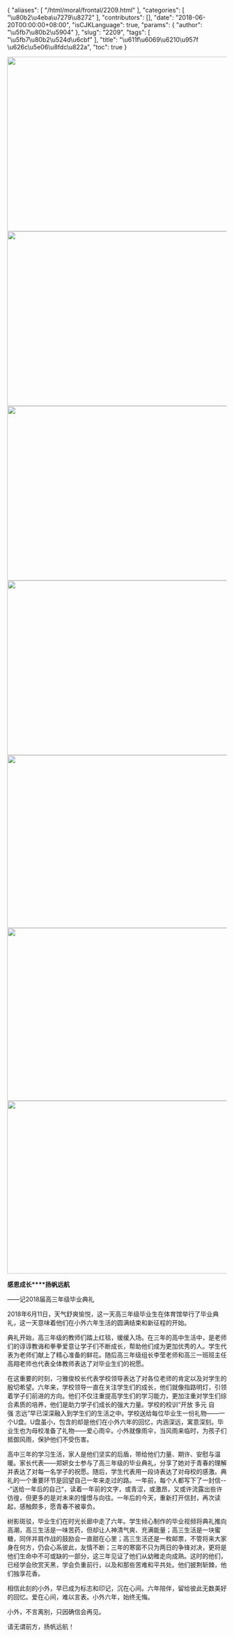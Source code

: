 {
    "aliases": [
        "/html/moral/frontal/2209.html"
    ],
    "categories": [
        "\u80b2\u4eba\u7279\u8272"
    ],
    "contributors": [],
    "date": "2018-06-20T00:00:00+08:00",
    "isCJKLanguage": true,
    "params": {
        "author": "\u5fb7\u80b2\u5904"
    },
    "slug": "2209",
    "tags": [
        "\u5fb7\u80b2\u524d\u6cbf"
    ],
    "title": "\u611f\u6069\u6210\u957f  \u626c\u5e06\u8fdc\u822a",
    "toc": true
}


<img
    src="https://cdn.tfls.online/mirror/full/a5b98ef83a999a424d2cb506d848e21267f92407.jpg"
    style="display:block;margin-left:auto;margin-right:auto;"
    decoding="async"
    fetchpriority="auto"
    loading="lazy"
    height="401"
    width="600"
/>
<img
    src="https://cdn.tfls.online/mirror/full/8e96ad7a7a402545152f4b4ab7bfcf8a575d0e40.jpg"
    style="display:block;margin-left:auto;margin-right:auto;"
    decoding="async"
    fetchpriority="auto"
    loading="lazy"
    height="401"
    width="600"
/>
<img
    src="https://cdn.tfls.online/mirror/full/21346a0d9c213466e81b197700c442905845c59d.jpg"
    style="display:block;margin-left:auto;margin-right:auto;"
    decoding="async"
    fetchpriority="auto"
    loading="lazy"
    height="401"
    width="600"
/>
<img
    src="https://cdn.tfls.online/mirror/full/0492478b923715c7017c9bb5fe329c3f0c5b73f5.jpg"
    style="display:block;margin-left:auto;margin-right:auto;"
    decoding="async"
    fetchpriority="auto"
    loading="lazy"
    height="401"
    width="600"
/>
<img
    src="https://cdn.tfls.online/mirror/full/65a83b13c70f2064cae52980178b8da11c0676c9.jpg"
    style="display:block;margin-left:auto;margin-right:auto;"
    decoding="async"
    fetchpriority="auto"
    loading="lazy"
    height="397"
    width="600"
/>
<img
    src="https://cdn.tfls.online/mirror/full/13a486e9bf5578461b04749e3665dc8f193afa0b.jpg"
    style="display:block;margin-left:auto;margin-right:auto;"
    decoding="async"
    fetchpriority="auto"
    loading="lazy"
    height="397"
    width="600"
/>
<img
    src="https://cdn.tfls.online/mirror/full/452899eef8ce0cd5245f152fe1ab7c066d91e324.jpg"
    style="display:block;margin-left:auto;margin-right:auto;"
    decoding="async"
    fetchpriority="auto"
    loading="lazy"
    height="397"
    width="600"
/>







**感恩成长****扬帆远航**




——记2018届高三年级毕业典礼




2018年6月11日，天气舒爽愉悦，这一天高三年级毕业生在体育馆举行了毕业典礼，这一天意味着他们在小外六年生活的圆满结束和新征程的开始。




典礼开始，高三年级的教师们踏上红毯，缓缓入场。在三年的高中生活中，是老师们的谆谆教诲和拳拳爱意让学子们不断成长，帮助他们成为更加优秀的人。学生代表为老师们献上了精心准备的鲜花。随后高三年级组长李莹老师和高三一班班主任高翔老师也代表全体教师表达了对毕业生们的祝愿。




在这重要的时刻，刁雅俊校长代表学校领导表达了对各位老师的肯定以及对学生的殷切希望。六年来，学校领导一直在关注学生们的成长，他们就像指路明灯，引领着学子们前进的方向。他们不仅注重提高学生们的学习能力，更加注重对学生们综合素质的培养，他们是助力学子们成长的强大力量。学校的校训“开放 多元 自强 志远”早已深深融入到学生们的生活之中。学校送给每位毕业生一份礼物——一个U盘。U盘虽小，包含的却是他们在小外六年的回忆，内涵深远，寓意深刻。毕业生也为母校准备了礼物——爱心雨伞。小外就像雨伞，当风雨来临时，为孩子们抵御风雨，保护他们不受伤害。




高中三年的学习生活，家人是他们坚实的后盾，带给他们力量、期许、安慰与温暖。家长代表——郑妍女士参与了高三年级的毕业典礼，分享了她对于青春的理解并表达了对每一名学子的祝愿。随后，学生代表用一段诗表达了对母校的感激。典礼的一个重要环节是回望自己一年来走过的路。一年前，每个人都写下了一封信---“送给一年后的自己“，读着一年前的文字，或青涩，或激昂，又或许流露出些许彷徨，但更多的是对未来的憧憬与向往。一年后的今天，重新打开信封，再次读起，感触颇多，愿青春不被辜负。




树影斑驳，毕业生们在时光长廊中走了六年。学生倾心制作的毕业视频将典礼推向高潮，高三生活是一味苦药，但却让人神清气爽、充满能量；高三生活是一块蜜糖，同伴并肩作战的鼓励会一直甜在心里；高三生活还是一枚邮票，不管将来大家身在何方，仍会心系彼此，友情不断；三年的寒窗不只为两日的争锋对决，更将是他们生命中不可或缺的一部分，这三年见证了他们从幼稚走向成熟。这时的他们，已经学会欣赏天黑，学会负重前行，以及和那些苦难和平共处。他们披荆斩棘，他们独享花香。




相信此刻的小外，早已成为标志和印记，沉在心间。六年陪伴，留给彼此无数美好的回忆。爱在心间，难以言表。小外六年，始终无悔。




小外，不言离别，只因确信会再见。




请无谓前方，扬帆远航！




 




 




  



